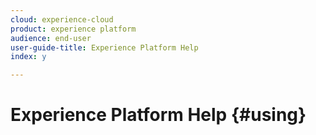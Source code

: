 ```yaml
---
cloud: experience-cloud
product: experience platform
audience: end-user
user-guide-title: Experience Platform Help
index: y

---
```


# Experience Platform Help {#using}
